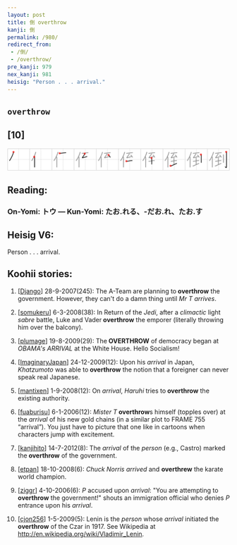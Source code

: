```yaml
---
layout: post
title: 倒 overthrow
kanji: 倒
permalink: /980/
redirect_from:
 - /倒/
 - /overthrow/
pre_kanji: 979
nex_kanji: 981
heisig: "Person . . . arrival."
---
```


## `overthrow`

## [10]

<div class="stroke"><img src="../images/E58092.png" /></div>

## Reading:

### On-Yomi: トウ &mdash; Kun-Yomi: たお.れる、-だお.れ、たお.す

## Heisig V6:

Person . . . arrival.

## Koohii stories:

1) [<a href="http://kanji.koohii.com/profile/Django">Django</a>] 28-9-2007(245): The A-Team are planning to<strong> overthrow</strong> the government. However, they can&#039;t do a damn thing until <em>Mr T arrives</em>.

2) [<a href="http://kanji.koohii.com/profile/somukeru">somukeru</a>] 6-3-2008(38): In Return of the <em>Jedi</em>, after a <em>climactic</em> light <em>sabre</em> battle, Luke and Vader<strong> overthrow</strong> the emporer (literally throwing him over the balcony).

3) [<a href="http://kanji.koohii.com/profile/plumage">plumage</a>] 19-8-2009(29): The<strong> OVERTHROW</strong> of democracy began at <em>OBAMA&#039;s</em> <em>ARRIVAL</em> at the White House. Hello Socialism!

4) [<a href="http://kanji.koohii.com/profile/ImaginaryJapan">ImaginaryJapan</a>] 24-12-2009(12): Upon his <em>arrival</em> in Japan, <em>Khatzumoto</em> was able to<strong> overthrow</strong> the notion that a foreigner can never speak real Japanese.

5) [<a href="http://kanji.koohii.com/profile/mantixen">mantixen</a>] 1-9-2008(12): On <em>arrival</em>, <em>Haruhi</em> tries to<strong> overthrow</strong> the existing authority.

6) [<a href="http://kanji.koohii.com/profile/fuaburisu">fuaburisu</a>] 6-1-2006(12): <em>Mister T</em><strong> overthrow</strong>s himself (topples over) at the <em>arrival</em> of his new gold chains (in a similar plot to FRAME 755 “arrival”). You just have to picture that one like in cartoons when characters jump with excitement.

7) [<a href="http://kanji.koohii.com/profile/kanjihito">kanjihito</a>] 14-7-2012(8): The <em>arrival</em> of the <em>person</em> (e.g., Castro) marked the<strong> overthrow</strong> of the government.

8) [<a href="http://kanji.koohii.com/profile/etpan">etpan</a>] 18-10-2008(6): <em>Chuck Norris</em> <em>arrived</em> and <strong>overthrew</strong> the karate world champion.

9) [<a href="http://kanji.koohii.com/profile/ziggr">ziggr</a>] 4-10-2006(6): <em>P</em> accused upon <em>arrival</em>: &quot;You are attempting to <strong>overthrow</strong> the government!&quot; shouts an immigration official who denies <em>P</em> entrance upon his <em>arrival</em>.

10) [<a href="http://kanji.koohii.com/profile/cjon256">cjon256</a>] 1-5-2009(5): Lenin is the <em>person</em> whose <em>arrival</em> initiated the<strong> overthrow</strong> of the Czar in 1917. See Wikipedia at <a href="http://en.wikipedia.org/wiki/Vladimir_Lenin">http://en.wikipedia.org/wiki/Vladimir_Lenin</a>.
